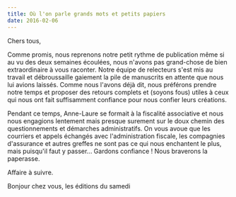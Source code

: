 ```yaml
---
title: Où l'on parle grands mots et petits papiers
date: 2016-02-06
---
```

Chers tous,

Comme promis, nous reprenons notre petit rythme de publication même si au vu des deux semaines écoulées, nous n'avons pas grand-chose de bien extraordinaire à vous raconter. Notre équipe de relecteurs s'est mis au travail et débroussaille gaiement la pile de manuscrits en attente que nous lui avions laissés. Comme nous l'avons déjà dit, nous préférons prendre notre temps et proposer des retours complets et (soyons fous) utiles à ceux qui nous ont fait suffisamment confiance pour nous confier leurs créations.

Pendant ce temps, Anne-Laure se formait à la fiscalité associative et nous nous engagions lentement mais presque surement sur le doux chemin des questionnements et démarches administratifs. On vous avoue que les courriers et appels échangés avec l'administration fiscale, les compagnies d'assurance et autres greffes ne sont pas ce qui nous enchantent le plus, mais puisqu'il faut y passer... Gardons confiance ! Nous braverons la paperasse.

Affaire à suivre.

Bonjour chez vous,
les éditions du samedi